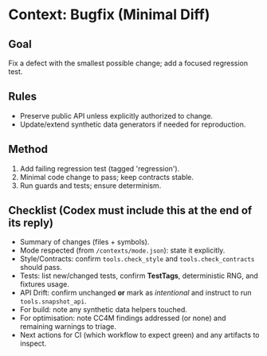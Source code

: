 # Context: Bugfix (Minimal Diff)

## Goal
Fix a defect with the smallest possible change; add a focused regression test.

## Rules
- Preserve public API unless explicitly authorized to change.
- Update/extend synthetic data generators if needed for reproduction.

## Method
1) Add failing regression test (tagged 'regression').
2) Minimal code change to pass; keep contracts stable.
3) Run guards and tests; ensure determinism.


## Checklist (Codex must include this at the end of its reply)
- Summary of changes (files + symbols).
- Mode respected (from `/contexts/mode.json`): state it explicitly.
- Style/Contracts: confirm `tools.check_style` and `tools.check_contracts` should pass.
- Tests: list new/changed tests, confirm **TestTags**, deterministic RNG, and fixtures usage.
- API Drift: confirm unchanged **or** mark as *intentional* and instruct to run `tools.snapshot_api`.
- For build: note any synthetic data helpers touched.
- For optimisation: note CC4M findings addressed (or none) and remaining warnings to triage.
- Next actions for CI (which workflow to expect green) and any artifacts to inspect.

